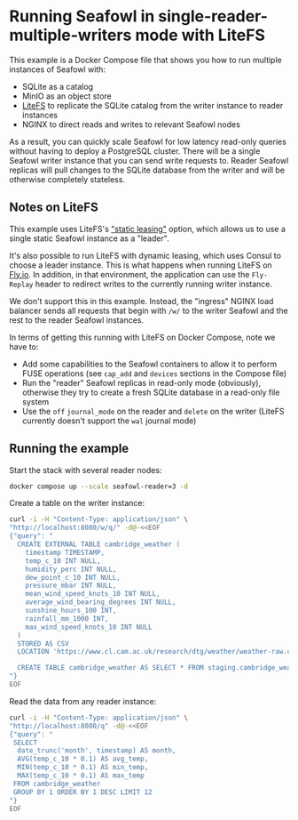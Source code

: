 # Running Seafowl in single-reader-multiple-writers mode with LiteFS

This example is a Docker Compose file that shows you how to run multiple instances of Seafowl with:

- SQLite as a catalog
- MinIO as an object store
- [LiteFS](https://github.com/superfly/litefs) to replicate the SQLite catalog from the writer
  instance to reader instances
- NGINX to direct reads and writes to relevant Seafowl nodes

As a result, you can quickly scale Seafowl for low latency read-only queries without having to
deploy a PostgreSQL cluster. There will be a single Seafowl writer instance that you can send write
requests to. Reader Seafowl replicas will pull changes to the SQLite database from the writer and
will be otherwise completely stateless.

## Notes on LiteFS

This example uses LiteFS's ["static leasing"](https://fly.io/docs/litefs/config/#static-leasing)
option, which allows us to use a single static Seafowl instance as a "leader".

It's also possible to run LiteFS with dynamic leasing, which uses Consul to choose a leader
instance. This is what happens when running LiteFS on [Fly.io](https://fly.io). In addition, in that
environment, the application can use the `Fly-Replay` header to redirect writes to the currently
running writer instance.

We don't support this in this example. Instead, the "ingress" NGINX load balancer sends all requests
that begin with `/w/` to the writer Seafowl and the rest to the reader Seafowl instances.

In terms of getting this running with LiteFS on Docker Compose, note we have to:

- Add some capabilities to the Seafowl containers to allow it to perform FUSE operations (see
  `cap_add` and `devices` sections in the Compose file)
- Run the "reader" Seafowl replicas in read-only mode (obviously), otherwise they try to create a
  fresh SQLite database in a read-only file system
- Use the `off` `journal_mode` on the reader and `delete` on the writer (LiteFS currently doesn't
  support the `wal` journal mode)

## Running the example

Start the stack with several reader nodes:

```bash
docker compose up --scale seafowl-reader=3 -d
```

Create a table on the writer instance:

```bash
curl -i -H "Content-Type: application/json" \
"http://localhost:8080/w/q/" -d@-<<EOF
{"query": "
  CREATE EXTERNAL TABLE cambridge_weather (
    timestamp TIMESTAMP,
    temp_c_10 INT NULL,
    humidity_perc INT NULL,
    dew_point_c_10 INT NULL,
    pressure_mbar INT NULL,
    mean_wind_speed_knots_10 INT NULL,
    average_wind_bearing_degrees INT NULL,
    sunshine_hours_100 INT,
    rainfall_mm_1000 INT,
    max_wind_speed_knots_10 INT NULL
  )
  STORED AS CSV
  LOCATION 'https://www.cl.cam.ac.uk/research/dtg/weather/weather-raw.csv';

  CREATE TABLE cambridge_weather AS SELECT * FROM staging.cambridge_weather
"}
EOF
```

Read the data from any reader instance:

```bash
curl -i -H "Content-Type: application/json" \
"http://localhost:8080/q" -d@-<<EOF
{"query": "
 SELECT
  date_trunc('month', timestamp) AS month,
  AVG(temp_c_10 * 0.1) AS avg_temp,
  MIN(temp_c_10 * 0.1) AS min_temp,
  MAX(temp_c_10 * 0.1) AS max_temp
 FROM cambridge_weather
 GROUP BY 1 ORDER BY 1 DESC LIMIT 12
"}
EOF
```
